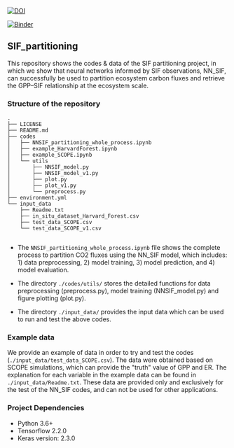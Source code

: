 [![DOI](https://zenodo.org/badge/466346436.svg)](https://zenodo.org/badge/latestdoi/466346436)

[![Binder](https://mybinder.org/badge_logo.svg)](https://mybinder.org/v2/gh/Weiwei047/SIF_partitioning/HEAD)
## SIF_partitioning

This repository shows the codes & data of the SIF partitioning project, in which we show that neural networks informed by SIF observations, NN_SIF, can successfully be used to partition ecosystem carbon fluxes and retrieve the GPP–SIF relationship at the ecosystem scale.

### Structure of the repository

```
.
├── LICENSE
├── README.md
├── codes
│   ├── NNSIF_partitioning_whole_process.ipynb
│   ├── example_HarvardForest.ipynb
│   ├── example_SCOPE.ipynb
│   └── utils
│       ├── NNSIF_model.py
│       ├── NNSIF_model_v1.py
│       ├── plot.py
│       ├── plot_v1.py
│       └── preprocess.py
├── environment.yml
└── input_data
    ├── Readme.txt
    ├── in_situ_dataset_Harvard_Forest.csv
    ├── test_data_SCOPE.csv
    └── test_data_SCOPE_v1.csv


```


* The `NNSIF_partitioning_whole_process.ipynb` file shows the complete process to partition CO2 fluxes using the NN_SIF model, which includes: 1) data preprocessing, 2) model training, 3) model prediction, and 4) model evaluation.

* The directory `./codes/utils/` stores the detailed functions for data preprocessing (preprocess.py), model training (NNSIF_model.py) and figure plotting (plot.py).

* The directory `./input_data/` provides the input data which can be used to run and test the above codes.


### Example data
We provide an example of data in order to try and test the codes (`./input_data/test_data_SCOPE.csv`). The data were obtained based on SCOPE simulations, which can provide the "truth" value of GPP and ER. The explanation for each variable in the example data can be found in `./input_data/Readme.txt`. These data are provided only and exclusively for the test of the NN_SIF codes, and can not be used for other applications. 


### Project Dependencies

* Python 3.6+
* Tensorflow 2.2.0
* Keras version: 2.3.0
